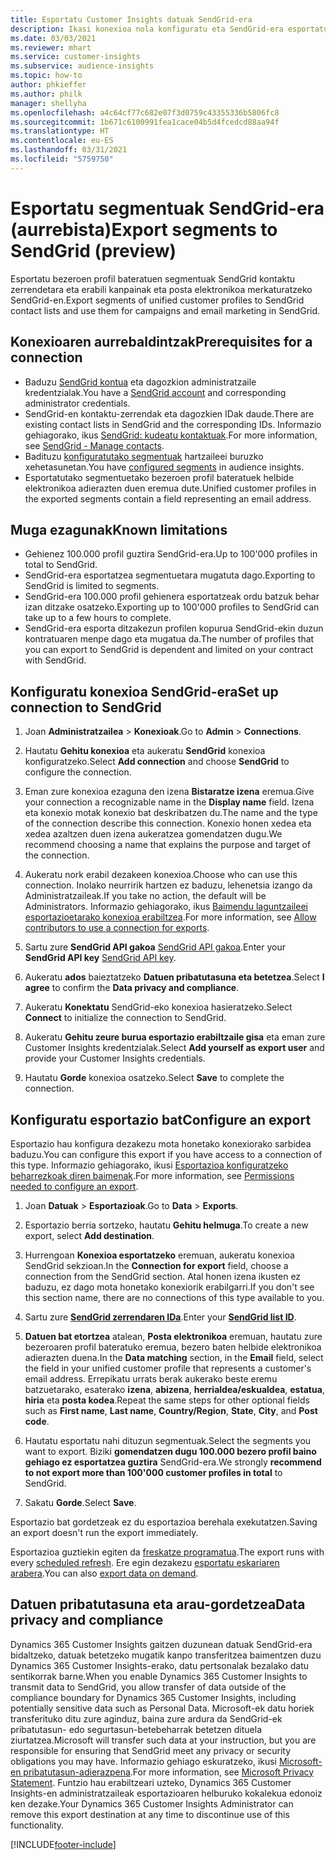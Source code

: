 ```yaml
---
title: Esportatu Customer Insights datuak SendGrid-era
description: Ikasi konexioa nola konfiguratu eta SendGrid-era esportatu.
ms.date: 03/03/2021
ms.reviewer: mhart
ms.service: customer-insights
ms.subservice: audience-insights
ms.topic: how-to
author: phkieffer
ms.author: philk
manager: shellyha
ms.openlocfilehash: a4c64cf77c682e07f3d0759c43355336b5806fc8
ms.sourcegitcommit: 1b671c6100991fea1cace04b5d4fcedcd88aa94f
ms.translationtype: HT
ms.contentlocale: eu-ES
ms.lasthandoff: 03/31/2021
ms.locfileid: "5759750"
---
```

# <a name="export-segments-to-sendgrid-preview"></a><span data-ttu-id="6e068-103">Esportatu segmentuak SendGrid-era (aurrebista)</span><span class="sxs-lookup"><span data-stu-id="6e068-103">Export segments to SendGrid (preview)</span></span>

<span data-ttu-id="6e068-104">Esportatu bezeroen profil bateratuen segmentuak SendGrid kontaktu zerrendetara eta erabili kanpainak eta posta elektronikoa merkaturatzeko SendGrid-en.</span><span class="sxs-lookup"><span data-stu-id="6e068-104">Export segments of unified customer profiles to SendGrid contact lists and use them for campaigns and email marketing in SendGrid.</span></span> 

## <a name="prerequisites-for-a-connection"></a><span data-ttu-id="6e068-105">Konexioaren aurrebaldintzak</span><span class="sxs-lookup"><span data-stu-id="6e068-105">Prerequisites for a connection</span></span>

-   <span data-ttu-id="6e068-106">Baduzu [SendGrid kontua](https://sendgrid.com/) eta dagozkion administratzaile kredentzialak.</span><span class="sxs-lookup"><span data-stu-id="6e068-106">You have a [SendGrid account](https://sendgrid.com/) and corresponding administrator credentials.</span></span>
-   <span data-ttu-id="6e068-107">SendGrid-en kontaktu-zerrendak eta dagozkien IDak daude.</span><span class="sxs-lookup"><span data-stu-id="6e068-107">There are existing contact lists in SendGrid and the corresponding IDs.</span></span> <span data-ttu-id="6e068-108">Informazio gehiagorako, ikus [SendGrid: kudeatu kontaktuak](https://sendgrid.com/docs/ui/managing-contacts/create-and-manage-contacts/#manage-contacts).</span><span class="sxs-lookup"><span data-stu-id="6e068-108">For more information, see [SendGrid - Manage contacts](https://sendgrid.com/docs/ui/managing-contacts/create-and-manage-contacts/#manage-contacts).</span></span>
-   <span data-ttu-id="6e068-109">Badituzu [konfiguratutako segmentuak](segments.md) hartzaileei buruzko xehetasunetan.</span><span class="sxs-lookup"><span data-stu-id="6e068-109">You have [configured segments](segments.md) in audience insights.</span></span>
-   <span data-ttu-id="6e068-110">Esportatutako segmentuetako bezeroen profil bateratuek helbide elektronikoa adierazten duen eremua dute.</span><span class="sxs-lookup"><span data-stu-id="6e068-110">Unified customer profiles in the exported segments contain a field representing an email address.</span></span>

## <a name="known-limitations"></a><span data-ttu-id="6e068-111">Muga ezagunak</span><span class="sxs-lookup"><span data-stu-id="6e068-111">Known limitations</span></span>

- <span data-ttu-id="6e068-112">Gehienez 100.000 profil guztira SendGrid-era.</span><span class="sxs-lookup"><span data-stu-id="6e068-112">Up to 100'000 profiles in total to SendGrid.</span></span>
- <span data-ttu-id="6e068-113">SendGrid-era esportatzea segmentuetara mugatuta dago.</span><span class="sxs-lookup"><span data-stu-id="6e068-113">Exporting to SendGrid is limited to segments.</span></span>
- <span data-ttu-id="6e068-114">SendGrid-era 100.000 profil gehienera esportatzeak ordu batzuk behar izan ditzake osatzeko.</span><span class="sxs-lookup"><span data-stu-id="6e068-114">Exporting up to 100'000 profiles to SendGrid can take up to a few hours to complete.</span></span> 
- <span data-ttu-id="6e068-115">SendGrid-era esporta ditzakezun profilen kopurua SendGrid-ekin duzun kontratuaren menpe dago eta mugatua da.</span><span class="sxs-lookup"><span data-stu-id="6e068-115">The number of profiles that you can export to SendGrid is dependent and limited on your contract with SendGrid.</span></span>

## <a name="set-up-connection-to-sendgrid"></a><span data-ttu-id="6e068-116">Konfiguratu konexioa SendGrid-era</span><span class="sxs-lookup"><span data-stu-id="6e068-116">Set up connection to SendGrid</span></span>

1. <span data-ttu-id="6e068-117">Joan **Administratzailea** > **Konexioak**.</span><span class="sxs-lookup"><span data-stu-id="6e068-117">Go to **Admin** > **Connections**.</span></span>

1. <span data-ttu-id="6e068-118">Hautatu **Gehitu konexioa** eta aukeratu **SendGrid** konexioa konfiguratzeko.</span><span class="sxs-lookup"><span data-stu-id="6e068-118">Select **Add connection** and choose **SendGrid** to configure the connection.</span></span>

1. <span data-ttu-id="6e068-119">Eman zure konexioa ezaguna den izena **Bistaratze izena** eremua.</span><span class="sxs-lookup"><span data-stu-id="6e068-119">Give your connection a recognizable name in the **Display name** field.</span></span> <span data-ttu-id="6e068-120">Izena eta konexio motak konexio bat deskribatzen du.</span><span class="sxs-lookup"><span data-stu-id="6e068-120">The name and the type of the connection describe this connection.</span></span> <span data-ttu-id="6e068-121">Konexio honen xedea eta xedea azaltzen duen izena aukeratzea gomendatzen dugu.</span><span class="sxs-lookup"><span data-stu-id="6e068-121">We recommend choosing a name that explains the purpose and target of the connection.</span></span>

1. <span data-ttu-id="6e068-122">Aukeratu nork erabil dezakeen konexioa.</span><span class="sxs-lookup"><span data-stu-id="6e068-122">Choose who can use this connection.</span></span> <span data-ttu-id="6e068-123">Inolako neurririk hartzen ez baduzu, lehenetsia izango da Administratzaileak.</span><span class="sxs-lookup"><span data-stu-id="6e068-123">If you take no action, the default will be Administrators.</span></span> <span data-ttu-id="6e068-124">Informazio gehiagorako, ikus [Baimendu laguntzaileei esportazioetarako konexioa erabiltzea](connections.md#allow-contributors-to-use-a-connection-for-exports).</span><span class="sxs-lookup"><span data-stu-id="6e068-124">For more information, see [Allow contributors to use a connection for exports](connections.md#allow-contributors-to-use-a-connection-for-exports).</span></span>

1. <span data-ttu-id="6e068-125">Sartu zure **SendGrid API gakoa** [SendGrid API gakoa](https://sendgrid.com/docs/ui/account-and-settings/api-keys/).</span><span class="sxs-lookup"><span data-stu-id="6e068-125">Enter your **SendGrid API key** [SendGrid API key](https://sendgrid.com/docs/ui/account-and-settings/api-keys/).</span></span>

1. <span data-ttu-id="6e068-126">Aukeratu **ados** baieztatzeko **Datuen pribatutasuna eta betetzea**.</span><span class="sxs-lookup"><span data-stu-id="6e068-126">Select **I agree** to confirm the **Data privacy and compliance**.</span></span>

1. <span data-ttu-id="6e068-127">Aukeratu **Konektatu** SendGrid-eko konexioa hasieratzeko.</span><span class="sxs-lookup"><span data-stu-id="6e068-127">Select **Connect** to initialize the connection to SendGrid.</span></span>

1. <span data-ttu-id="6e068-128">Aukeratu **Gehitu zeure burua esportazio erabiltzaile gisa** eta eman zure Customer Insights kredentzialak.</span><span class="sxs-lookup"><span data-stu-id="6e068-128">Select **Add yourself as export user** and provide your Customer Insights credentials.</span></span>

1. <span data-ttu-id="6e068-129">Hautatu **Gorde** konexioa osatzeko.</span><span class="sxs-lookup"><span data-stu-id="6e068-129">Select **Save** to complete the connection.</span></span>

## <a name="configure-an-export"></a><span data-ttu-id="6e068-130">Konfiguratu esportazio bat</span><span class="sxs-lookup"><span data-stu-id="6e068-130">Configure an export</span></span>

<span data-ttu-id="6e068-131">Esportazio hau konfigura dezakezu mota honetako konexiorako sarbidea baduzu.</span><span class="sxs-lookup"><span data-stu-id="6e068-131">You can configure this export if you have access to a connection of this type.</span></span> <span data-ttu-id="6e068-132">Informazio gehiagorako, ikusi [Esportazioa konfiguratzeko beharrezkoak diren baimenak](export-destinations.md#set-up-a-new-export).</span><span class="sxs-lookup"><span data-stu-id="6e068-132">For more information, see [Permissions needed to configure an export](export-destinations.md#set-up-a-new-export).</span></span>

1. <span data-ttu-id="6e068-133">Joan **Datuak** > **Esportazioak**.</span><span class="sxs-lookup"><span data-stu-id="6e068-133">Go to **Data** > **Exports**.</span></span>

1. <span data-ttu-id="6e068-134">Esportazio berria sortzeko, hautatu **Gehitu helmuga**.</span><span class="sxs-lookup"><span data-stu-id="6e068-134">To create a new export, select **Add destination**.</span></span>

1. <span data-ttu-id="6e068-135">Hurrengoan **Konexioa esportatzeko** eremuan, aukeratu konexioa SendGrid sekzioan.</span><span class="sxs-lookup"><span data-stu-id="6e068-135">In the **Connection for export** field, choose a connection from the SendGrid section.</span></span> <span data-ttu-id="6e068-136">Atal honen izena ikusten ez baduzu, ez dago mota honetako konexiorik erabilgarri.</span><span class="sxs-lookup"><span data-stu-id="6e068-136">If you don't see this section name, there are no connections of this type available to you.</span></span>

1. <span data-ttu-id="6e068-137">Sartu zure **[SendGrid zerrendaren IDa](https://sendgrid.com/docs/ui/managing-contacts/create-and-manage-contacts/#manage-contacts)**.</span><span class="sxs-lookup"><span data-stu-id="6e068-137">Enter your **[SendGrid list ID](https://sendgrid.com/docs/ui/managing-contacts/create-and-manage-contacts/#manage-contacts)**.</span></span>

1. <span data-ttu-id="6e068-138">**Datuen bat etortzea** atalean, **Posta elektronikoa** eremuan, hautatu zure bezeroaren profil bateratuko eremua, bezero baten helbide elektronikoa adierazten duena.</span><span class="sxs-lookup"><span data-stu-id="6e068-138">In the **Data matching** section, in the **Email** field, select the field in your unified customer profile that represents a customer's email address.</span></span> <span data-ttu-id="6e068-139">Errepikatu urrats berak aukerako beste eremu batzuetarako, esaterako **izena**, **abizena**, **herrialdea/eskualdea**, **estatua**, **hiria** eta **posta kodea**.</span><span class="sxs-lookup"><span data-stu-id="6e068-139">Repeat the same steps for other optional fields such as **First name**, **Last name**, **Country/Region**, **State**, **City**, and **Post code**.</span></span>

1. <span data-ttu-id="6e068-140">Hautatu esportatu nahi dituzun segmentuak.</span><span class="sxs-lookup"><span data-stu-id="6e068-140">Select the segments you want to export.</span></span> <span data-ttu-id="6e068-141">Biziki **gomendatzen dugu 100.000 bezero profil baino gehiago ez esportatzea guztira** SendGrid-era.</span><span class="sxs-lookup"><span data-stu-id="6e068-141">We strongly **recommend to not export more than 100'000 customer profiles in total** to SendGrid.</span></span> 

1. <span data-ttu-id="6e068-142">Sakatu **Gorde**.</span><span class="sxs-lookup"><span data-stu-id="6e068-142">Select **Save**.</span></span>

<span data-ttu-id="6e068-143">Esportazio bat gordetzeak ez du esportazioa berehala exekutatzen.</span><span class="sxs-lookup"><span data-stu-id="6e068-143">Saving an export doesn't run the export immediately.</span></span>

<span data-ttu-id="6e068-144">Esportazioa guztiekin egiten da [freskatze programatua](system.md#schedule-tab).</span><span class="sxs-lookup"><span data-stu-id="6e068-144">The export runs with every [scheduled refresh](system.md#schedule-tab).</span></span> <span data-ttu-id="6e068-145">Ere egin dezakezu [esportatu eskariaren arabera](export-destinations.md#run-exports-on-demand).</span><span class="sxs-lookup"><span data-stu-id="6e068-145">You can also [export data on demand](export-destinations.md#run-exports-on-demand).</span></span> 

## <a name="data-privacy-and-compliance"></a><span data-ttu-id="6e068-146">Datuen pribatutasuna eta arau-gordetzea</span><span class="sxs-lookup"><span data-stu-id="6e068-146">Data privacy and compliance</span></span>

<span data-ttu-id="6e068-147">Dynamics 365 Customer Insights gaitzen duzunean datuak SendGrid-era bidaltzeko, datuak betetzeko mugatik kanpo transferitzea baimentzen duzu Dynamics 365 Customer Insights-erako, datu pertsonalak bezalako datu sentikorrak barne.</span><span class="sxs-lookup"><span data-stu-id="6e068-147">When you enable Dynamics 365 Customer Insights to transmit data to SendGrid, you allow transfer of data outside of the compliance boundary for Dynamics 365 Customer Insights, including potentially sensitive data such as Personal Data.</span></span> <span data-ttu-id="6e068-148">Microsoft-ek datu horiek transferituko ditu zure aginduz, baina zure ardura da SendGrid-ek pribatutasun- edo segurtasun-betebeharrak betetzen dituela ziurtatzea.</span><span class="sxs-lookup"><span data-stu-id="6e068-148">Microsoft will transfer such data at your instruction, but you are responsible for ensuring that SendGrid meet any privacy or security obligations you may have.</span></span> <span data-ttu-id="6e068-149">Informazio gehiago eskuratzeko, ikusi [Microsoft-en pribatutasun-adierazpena](https://go.microsoft.com/fwlink/?linkid=396732).</span><span class="sxs-lookup"><span data-stu-id="6e068-149">For more information, see [Microsoft Privacy Statement](https://go.microsoft.com/fwlink/?linkid=396732).</span></span>
<span data-ttu-id="6e068-150">Funtzio hau erabiltzeari uzteko, Dynamics 365 Customer Insights-en administratzaileak esportazioaren helburuko kokalekua edonoiz ken dezake.</span><span class="sxs-lookup"><span data-stu-id="6e068-150">Your Dynamics 365 Customer Insights Administrator can remove this export destination at any time to discontinue use of this functionality.</span></span>


[!INCLUDE[footer-include](../includes/footer-banner.md)]